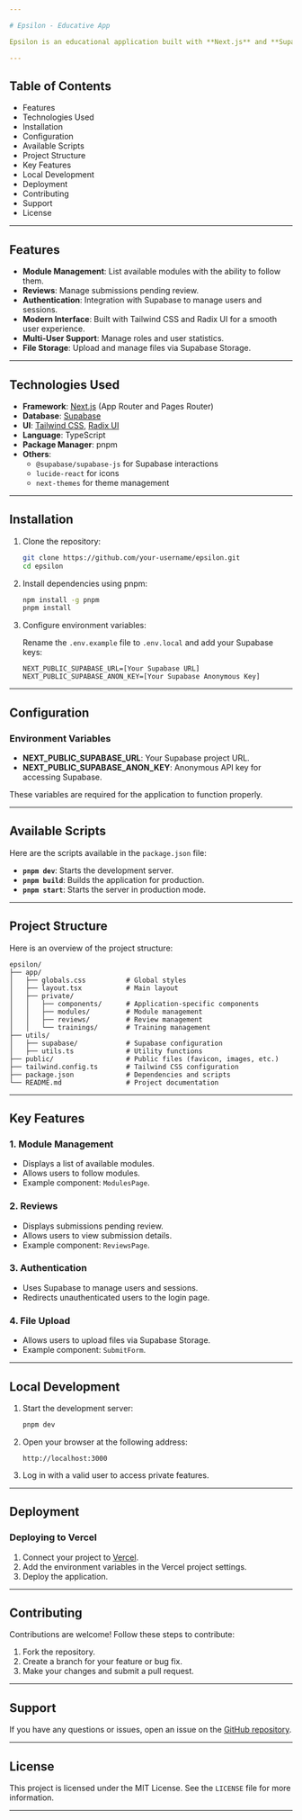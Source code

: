 ```yaml
---

# Epsilon - Educative App

Epsilon is an educational application built with **Next.js** and **Supabase**. It allows managing modules, trainings, submissions, and reviews while offering a modern user interface powered by **Tailwind CSS** and **Radix UI**.

---
```


## Table of Contents

- Features
- Technologies Used
- Installation
- Configuration
- Available Scripts
- Project Structure
- Key Features
- Local Development
- Deployment
- Contributing
- Support
- License

---

## Features

- **Module Management**: List available modules with the ability to follow them.
- **Reviews**: Manage submissions pending review.
- **Authentication**: Integration with Supabase to manage users and sessions.
- **Modern Interface**: Built with Tailwind CSS and Radix UI for a smooth user experience.
- **Multi-User Support**: Manage roles and user statistics.
- **File Storage**: Upload and manage files via Supabase Storage.

---

## Technologies Used

- **Framework**: [Next.js](https://nextjs.org) (App Router and Pages Router)
- **Database**: [Supabase](https://supabase.com)
- **UI**: [Tailwind CSS](https://tailwindcss.com), [Radix UI](https://www.radix-ui.com)
- **Language**: TypeScript
- **Package Manager**: pnpm
- **Others**:
  - `@supabase/supabase-js` for Supabase interactions
  - `lucide-react` for icons
  - `next-themes` for theme management

---

## Installation

1. Clone the repository:

   ```bash
   git clone https://github.com/your-username/epsilon.git
   cd epsilon
   ```

2. Install dependencies using pnpm:

   ```bash
   npm install -g pnpm
   pnpm install
   ```

3. Configure environment variables:

   Rename the `.env.example` file to `.env.local` and add your Supabase keys:

   ```env
   NEXT_PUBLIC_SUPABASE_URL=[Your Supabase URL]
   NEXT_PUBLIC_SUPABASE_ANON_KEY=[Your Supabase Anonymous Key]
   ```

---

## Configuration

### Environment Variables

- **NEXT_PUBLIC_SUPABASE_URL**: Your Supabase project URL.
- **NEXT_PUBLIC_SUPABASE_ANON_KEY**: Anonymous API key for accessing Supabase.

These variables are required for the application to function properly.

---

## Available Scripts

Here are the scripts available in the `package.json` file:

- **`pnpm dev`**: Starts the development server.
- **`pnpm build`**: Builds the application for production.
- **`pnpm start`**: Starts the server in production mode.

---

## Project Structure

Here is an overview of the project structure:

```
epsilon/
├── app/
│   ├── globals.css          # Global styles
│   ├── layout.tsx           # Main layout
│   ├── private/
│   │   ├── components/      # Application-specific components
│   │   ├── modules/         # Module management
│   │   ├── reviews/         # Review management
│   │   └── trainings/       # Training management
├── utils/
│   ├── supabase/            # Supabase configuration
│   ├── utils.ts             # Utility functions
├── public/                  # Public files (favicon, images, etc.)
├── tailwind.config.ts       # Tailwind CSS configuration
├── package.json             # Dependencies and scripts
└── README.md                # Project documentation
```

---

## Key Features

### 1. Module Management

- Displays a list of available modules.
- Allows users to follow modules.
- Example component: `ModulesPage`.

### 2. Reviews

- Displays submissions pending review.
- Allows users to view submission details.
- Example component: `ReviewsPage`.

### 3. Authentication

- Uses Supabase to manage users and sessions.
- Redirects unauthenticated users to the login page.

### 4. File Upload

- Allows users to upload files via Supabase Storage.
- Example component: `SubmitForm`.

---

## Local Development

1. Start the development server:

   ```bash
   pnpm dev
   ```

2. Open your browser at the following address:

   ```
   http://localhost:3000
   ```

3. Log in with a valid user to access private features.

---

## Deployment

### Deploying to Vercel

1. Connect your project to [Vercel](https://vercel.com).
2. Add the environment variables in the Vercel project settings.
3. Deploy the application.

---

## Contributing

Contributions are welcome! Follow these steps to contribute:

1. Fork the repository.
2. Create a branch for your feature or bug fix.
3. Make your changes and submit a pull request.

---

## Support

If you have any questions or issues, open an issue on the [GitHub repository](https://github.com/your-username/epsilon/issues).

---

## License

This project is licensed under the MIT License. See the `LICENSE` file for more information.

---

